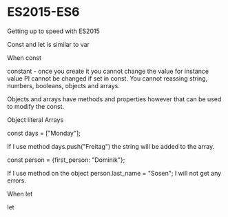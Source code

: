 # ES2015-ES6
Getting up to speed with ES2015


Const and let is similar to var

When const

constant - once you create it you cannot change the value for instance value PI cannot be changed if set in const. You cannot reassing string, numbers, booleans, objects and arrays. 

Objects and arrays have methods and properties however that can be used to modify the const. 

Object literal 
Arrays

const days = ["Monday"];

If I use method days.push("Freitag") the string will be added to the array. 

const person = {first_person: "Dominik"};

If I use method on the object person.last_name = "Sosen"; I will not get any errors. 

When let

let 
